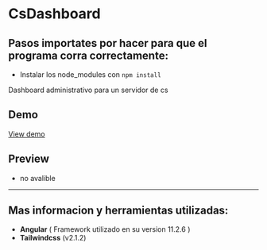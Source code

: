 # CsDashboard
  ## Pasos importates por hacer para que el programa corra correctamente:
  - Instalar los node_modules con `npm install` 

Dashboard administrativo para un servidor de cs

## Demo
[View demo](https://github.com/ArizHernandez/dashboard-cs)

## Preview
  
  - no avalible

-------

## Mas informacion y herramientas utilizadas:
 - **Angular** ( Framework utilizado en su version 11.2.6 )
 - **Tailwindcss** (v2.1.2)